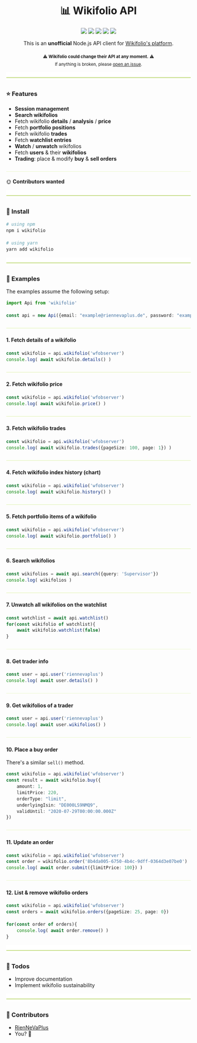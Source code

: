<h1 align="center">
  📊 Wikifolio API
</h1>

<p align="center">
    <a href="https://github.com/RienNeVaPlus/wikifolio/commits/master"><img src="https://img.shields.io/github/last-commit/riennevaplus/wikifolio.svg" /></a>
    <a href="https://github.com/RienNeVaPlus/wikifolio/blob/master/package.json"><img src="https://img.shields.io/github/package-json/v/riennevaplus/wikifolio.svg" /></a>
    <a href="https://www.npmjs.com/package/wikifolio"><img src="https://img.shields.io/npm/v/wikifolio.svg" /></a>
    <a href="https://github.com/RienNeVaPlus/wikifolio/blob/master/LICENSE"><img src="https://img.shields.io/npm/l/wikifolio.svg" /></a>
    <img src="https://img.shields.io/github/repo-size/RienNeVaPlus/wikifolio.svg" />
</p>

<p align="center">
This is an <strong>unofficial</strong> Node.js API client for <a href="https://www.wikifolio.com">Wikifolio's platform</a>.
</p>

<p align="center">
    <sub>
        ⚠️ <strong>Wikifolio could change their API at any moment.</strong> ⚠️
        <br/>
        If anything is broken, please <a href="https://github.com/RienNeVaPlus/wikifolio/issues/new/choose">open an issue</a>.
     </sub>
</p>

![divider](./assets/divider.png)

### ⭐ Features
- **Session management**
- **Search wikifolios**
- Fetch wikifolio **details** / **analysis** / **price**
- Fetch **portfolio positions**
- Fetch wikifolio **trades**
- Fetch **watchlist entries**
- **Watch** / **unwatch** wikifolios
- Fetch **users** & their **wikifolios**
- **Trading**: place & modify **buy** & **sell orders**

![divider](./assets/divider.small.png)

🌞 **Contributors wanted**

![divider](./assets/divider.png)

### 🛫 Install

```bash
# using npm
npm i wikifolio

# using yarn
yarn add wikifolio
```

![divider](./assets/divider.png)

### 📝 Examples

The examples assume the following setup:

```ts
import Api from 'wikifolio'

const api = new Api({email: "example@riennevaplus.de", password: "examplepassword1337"})
```

![divider](./assets/divider.small.png)

#### 1. Fetch details of a wikifolio

```ts
const wikifolio = api.wikifolio('wfobserver')
console.log( await wikifolio.details() )
```

![divider](./assets/divider.small.png)

#### 2. Fetch wikifolio price

```ts
const wikifolio = api.wikifolio('wfobserver')
console.log( await wikifolio.price() )
```

![divider](./assets/divider.small.png)

#### 3. Fetch wikifolio trades

```ts
const wikifolio = api.wikifolio('wfobserver')
console.log( await wikifolio.trades({pageSize: 100, page: 1}) )
```

![divider](./assets/divider.small.png)

#### 4. Fetch wikifolio index history (chart)

```ts
const wikifolio = api.wikifolio('wfobserver')
console.log( await wikifolio.history() )
```

![divider](./assets/divider.small.png)

#### 5. Fetch portfolio items of a wikifolio

```ts
const wikifolio = api.wikifolio('wfobserver')
console.log( await wikifolio.portfolio() )
```

![divider](./assets/divider.small.png)

#### 6. Search wikifolios

```ts
const wikifolios = await api.search({query: 'Supervisor'})
console.log( wikifolios )
```

![divider](./assets/divider.small.png)

#### 7. Unwatch all wikifolios on the watchlist

```ts
const watchlist = await api.watchlist()
for(const wikifolio of watchlist){
    await wikifolio.watchlist(false)
}
```

![divider](./assets/divider.small.png)

#### 8. Get trader info

```ts
const user = api.user('riennevaplus')
console.log( await user.details() )
```

![divider](./assets/divider.small.png)

#### 9. Get wikifolios of a trader

```ts
const user = api.user('riennevaplus')
console.log( await user.wikifolios() )
```

![divider](./assets/divider.small.png)

#### 10. Place a buy order

There's a similar `sell()` method.

```ts
const wikifolio = api.wikifolio('wfobserver')
const result = await wikifolio.buy({
    amount: 1,
    limitPrice: 220,
    orderType: "limit",
    underlyingIsin: "DE000LS9NMQ9",
    validUntil: "2020-07-29T00:00:00.000Z"
})
```

![divider](./assets/divider.small.png)

#### 11. Update an order

```ts
const wikifolio = api.wikifolio('wfobserver')
const order = wikifolio.order('8b4da005-6750-4b4c-9dff-0364d3e07be0')
console.log( await order.submit({limitPrice: 100}) )
```

![divider](./assets/divider.small.png)

#### 12. List & remove wikifolio orders

```ts
const wikifolio = api.wikifolio('wfobserver')
const orders = await wikifolio.orders({pageSize: 25, page: 0})

for(const order of orders){
    console.log( await order.remove() )
}
```

![divider](./assets/divider.png)

### 👷 Todos
- Improve documentation
- Implement wikifolio sustainability

![divider](./assets/divider.png)

### 🌻 Contributors
* [RienNeVaPlus](https://github.com/riennevaplus)
* You? 💚
